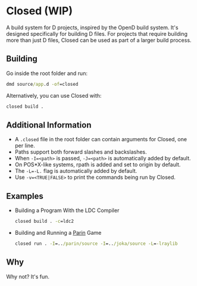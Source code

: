 # Closed (WIP)

A build system for D projects, inspired by the OpenD build system.
It's designed specifically for building D files.
For projects that require building more than just D files, Closed can be used as part of a larger build process.

## Building

Go inside the root folder and run:

```cmd
dmd source/app.d -of=closed
```

Alternatively, you can use Closed with:

```cmd
closed build .
```

## Additional Information

* A `.closed` file in the root folder can contain arguments for Closed, one per line.
* Paths support both forward slashes and backslashes.
* When `-I=<path>` is passed, `-J=<path>` is automatically added by default.
* On POS*X-like systems, rpath is added and set to origin by default.
* The `-L=-L.` flag is automatically added by default.
* Use `-v=<TRUE|FALSE>` to print the commands being run by Closed.

## Examples

* Building a Program With the LDC Compiler

    ```cmd
    closed build . -c=ldc2
    ```

* Building and Running a [Parin](https://github.com/Kapendev/parin) Game

    ```cmd
    closed run . -I=../parin/source -I=../joka/source -L=-lraylib
    ```

## Why

Why not? It's fun.
